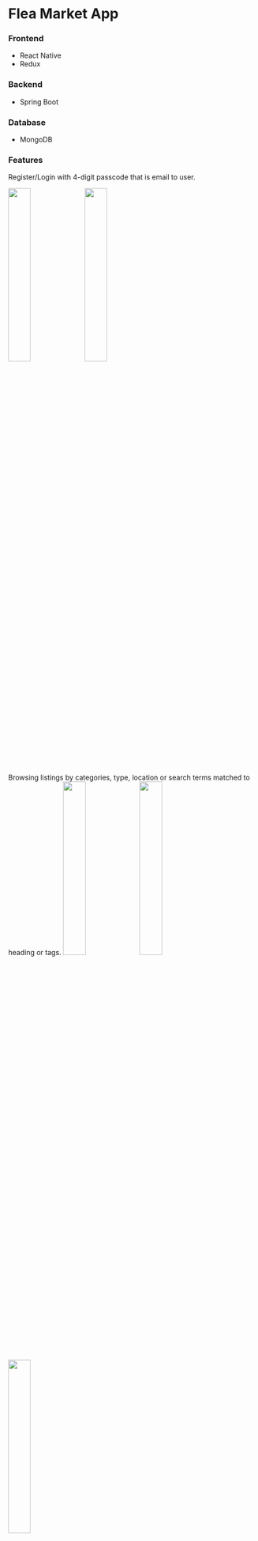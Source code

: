 # Flea Market App

### Frontend
 - React Native
 - Redux

### Backend
 - Spring Boot

### Database
 - MongoDB

### Features
Register/Login with 4-digit passcode that is email to user.

<img src="https://user-images.githubusercontent.com/88080506/159751778-e53333aa-1525-47cc-9b6d-cb8df863abd6.png" width=30% height=30%> <img src="https://user-images.githubusercontent.com/88080506/159751787-ace57b1c-5883-4f5b-bfd9-82c1fc0f680d.png" width=30% height=30%>

Browsing listings by categories, type, location or search terms matched to heading or tags.
<img src="https://user-images.githubusercontent.com/88080506/159753471-7b671cc5-eecc-4faf-9b6e-fe407184c391.png" width=30% height=30%> <img src="https://user-images.githubusercontent.com/88080506/159753478-9dd2dfbc-cfcd-4442-9fda-627f78f861cc.png" width=30% height=30%> <img src="https://user-images.githubusercontent.com/88080506/159753491-f7b9ad89-429d-407e-a6b8-2c7890f22235.png" width=30% height=30%>

Listing's details and sending message to lister
<img src="https://user-images.githubusercontent.com/88080506/159753814-6229ac65-1c4d-480a-8b14-4ae22d72cee0.png" width=30% height=30%>

User profile's front page with user info and newest messages shown
<img src="https://user-images.githubusercontent.com/88080506/159754414-ef023409-fff7-4887-9574-4e26d7424aea.png" width=30% height=30%>

Chat
<img src="https://user-images.githubusercontent.com/88080506/159754748-026f2219-51ef-4551-a4b7-612434d60156.png" width=30% height=30%>

User's listings and adding new/editing listings
<img src="https://user-images.githubusercontent.com/88080506/159754960-23c6d5bc-b31d-4e91-9080-28f49ce486b4.png" width=30% height=30%>
<img src="https://user-images.githubusercontent.com/88080506/159754970-1f6dd911-3579-41dc-a94c-781ef5537826.png" width=30% height=30%>

